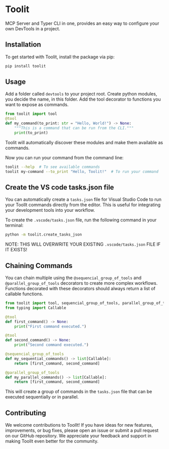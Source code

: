 # Toolit
MCP Server and Typer CLI in one, provides an easy way to configure your own DevTools in a project.

## Installation
To get started with Toolit, install the package via pip:

```bash
pip install toolit
```

## Usage
Add a folder called `devtools` to your project root. Create python modules, you decide the name, in this folder. Add the tool decorator to functions you want to expose as commands.

```python
from toolit import tool
@tool
def my_command(to_print: str = "Hello, World!") -> None:
    """This is a command that can be run from the CLI."""
    print(to_print)
```

Toolit will automatically discover these modules and make them available as commands.

Now you can run your command from the command line:

```bash
toolit --help  # To see available commands
toolit my-command --to_print "Hello, Toolit!"  # To run your command
```

## Create the VS code tasks.json file
You can automatically create a `tasks.json` file for Visual Studio Code to run your ToolIt commands directly from the editor. This is useful for integrating your development tools into your workflow.

To create the `.vscode/tasks.json` file, run the following command in your terminal:
```bash
python -m toolit.create_tasks_json
```
NOTE: THIS WILL OVERWRITE YOUR EXISTING `.vscode/tasks.json` FILE IF IT EXISTS!

## Chaining Commands
You can chain multiple using the `@sequencial_group_of_tools` and `@parallel_group_of_tools` decorators to create more complex workflows. Functions decorated with these decorators should always return a list of callable functions.

```python
from toolit import tool, sequencial_group_of_tools, parallel_group_of_tools
from typing import Callable

@tool
def first_command() -> None:
    print("First command executed.")

@tool
def second_command() -> None:
    print("Second command executed.")

@sequencial_group_of_tools
def my_sequential_commands() -> list[Callable]:
    return [first_command, second_command]

@parallel_group_of_tools
def my_parallel_commands() -> list[Callable]:
    return [first_command, second_command]
```

This will create a group of commands in the `tasks.json` file that can be executed sequentially or in parallel.

## Contributing
We welcome contributions to ToolIt! If you have ideas for new features, improvements, or bug fixes, please open an issue or submit a pull request on our GitHub repository. We appreciate your feedback and support in making ToolIt even better for the community.
